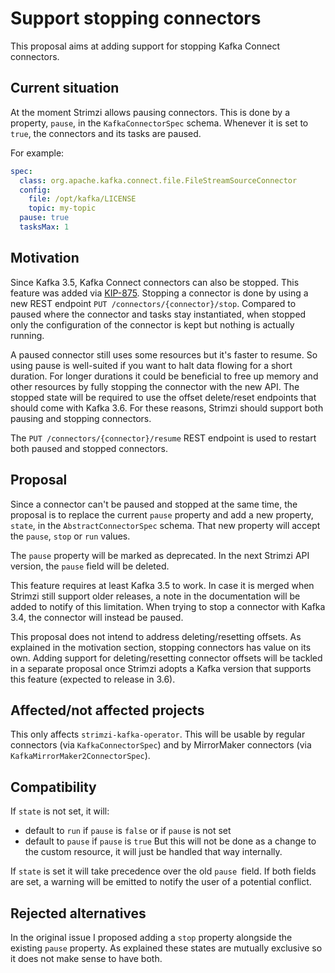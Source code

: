 <!-- This template is provided as an example with sections you may wish to comment on with respect to your proposal. Add or remove sections as required to best articulate the proposal. -->

# Support stopping connectors

This proposal aims at adding support for stopping Kafka Connect connectors.

## Current situation

At the moment Strimzi allows pausing connectors. This is done by a property, `pause`, in the `KafkaConnectorSpec` schema. Whenever it is set to `true`, the connectors and its tasks are paused.

For example:
```yaml
spec:
  class: org.apache.kafka.connect.file.FileStreamSourceConnector
  config:
    file: /opt/kafka/LICENSE
    topic: my-topic
  pause: true
  tasksMax: 1
```

## Motivation

Since Kafka 3.5, Kafka Connect connectors can also be stopped. This feature was added via [KIP-875](https://cwiki.apache.org/confluence/display/KAFKA/KIP-875%3A+First-class+offsets+support+in+Kafka+Connect). Stopping a connector is done by using a new REST endpoint `PUT /connectors/{connector}/stop`. Compared to paused where the connector and tasks stay instantiated, when stopped only the configuration of the connector is kept but nothing is actually running.

A paused connector still uses some resources but it's faster to resume. So using pause is well-suited if you want to halt data flowing for a short duration. For longer durations it could be beneficial to free up memory and other resources by fully stopping the connector with the new API. The stopped state will be required to use the offset delete/reset endpoints that should come with Kafka 3.6. For these reasons, Strimzi should support both pausing and stopping connectors.

The `PUT /connectors/{connector}/resume` REST endpoint is used to restart both paused and stopped connectors.

## Proposal

Since a connector can't be paused and stopped at the same time, the proposal is to replace the current `pause` property and add a new property, `state`, in the `AbstractConnectorSpec` schema. That new property will accept the `pause`, `stop` or `run` values.

The `pause` property will be marked as deprecated. In the next Strimzi API version, the `pause` field will be deleted.

This feature requires at least Kafka 3.5 to work. In case it is merged when Strimzi still support older releases, a note in the documentation will be added to notify of this limitation. When trying to stop a connector with Kafka 3.4, the connector will instead be paused.

This proposal does not intend to address deleting/resetting offsets. As explained in the motivation section, stopping connectors has value on its own. Adding support for deleting/resetting connector offsets will be tackled in a separate proposal once Strimzi adopts a Kafka version that supports this feature (expected to release in 3.6).

## Affected/not affected projects

This only affects `strimzi-kafka-operator`. This will be usable by regular connectors (via `KafkaConnectorSpec`) and by MirrorMaker connectors  (via `KafkaMirrorMaker2ConnectorSpec`).

## Compatibility

If `state` is not set, it will:
- default to `run` if `pause` is `false` or if `pause` is not set
- default to `pause` if `pause` is `true`
But this will not be done as a change to the custom resource, it will just be handled that way internally.

If `state` is set it will take precedence over the old `pause `field. If both fields are set, a warning will be emitted to notify the user of a potential conflict.

## Rejected alternatives

In the original issue I proposed adding a `stop` property alongside the existing `pause` property. As explained these states are mutually exclusive so it does not make sense to have both. 
